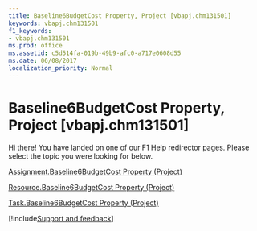 ```yaml
---
title: Baseline6BudgetCost Property, Project [vbapj.chm131501]
keywords: vbapj.chm131501
f1_keywords:
- vbapj.chm131501
ms.prod: office
ms.assetid: c5d514fa-019b-49b9-afc0-a717e0608d55
ms.date: 06/08/2017
localization_priority: Normal
---
```



# Baseline6BudgetCost Property, Project [vbapj.chm131501]

Hi there! You have landed on one of our F1 Help redirector pages. Please select the topic you were looking for below.

[Assignment.Baseline6BudgetCost Property (Project)](http://msdn.microsoft.com/library/df07aa02-bd67-8be3-f3de-1f6988e7f806%28Office.15%29.aspx)

[Resource.Baseline6BudgetCost Property (Project)](http://msdn.microsoft.com/library/7adcaeec-218d-48e4-03bd-67cf855baa4d%28Office.15%29.aspx)

[Task.Baseline6BudgetCost Property (Project)](http://msdn.microsoft.com/library/e97e5d87-fd15-0165-1f77-4b91bf928916%28Office.15%29.aspx)

[!include[Support and feedback](~/includes/feedback-boilerplate.md)]